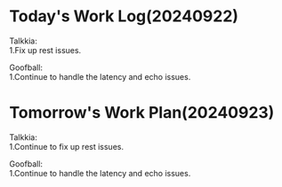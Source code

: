 # Today's Work Log(20240922)
Talkkia:\
1.Fix up rest issues.

Goofball:\
1.Continue to handle the latency and echo issues.
# Tomorrow's Work Plan(20240923)
Talkkia:\
1.Continue to fix up rest issues.

Goofball:\
1.Continue to handle the latency and echo issues.